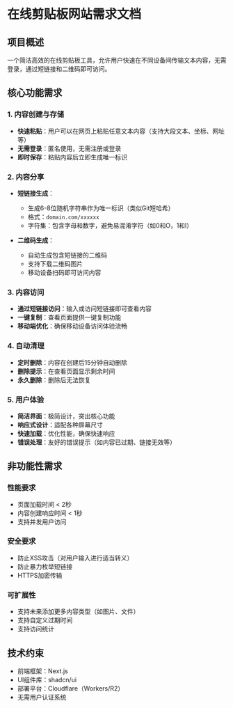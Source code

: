 # 在线剪贴板网站需求文档

## 项目概述
一个简洁高效的在线剪贴板工具，允许用户快速在不同设备间传输文本内容，无需登录，通过短链接和二维码即可访问。

## 核心功能需求

### 1. 内容创建与存储
- **快速粘贴**：用户可以在网页上粘贴任意文本内容（支持大段文本、坐标、网址等）
- **无需登录**：匿名使用，无需注册或登录
- **即时保存**：粘贴内容后立即生成唯一标识

### 2. 内容分享
- **短链接生成**：
  - 生成6-8位随机字符串作为唯一标识（类似Git短哈希）
  - 格式：`domain.com/xxxxxx`
  - 字符集：包含字母和数字，避免易混淆字符（如0和O，1和l）
  
- **二维码生成**：
  - 自动生成包含短链接的二维码
  - 支持下载二维码图片
  - 移动设备扫码即可访问内容

### 3. 内容访问
- **通过短链接访问**：输入或访问短链接即可查看内容
- **一键复制**：查看页面提供一键复制功能
- **移动端优化**：确保移动设备访问体验流畅

### 4. 自动清理
- **定时删除**：内容在创建后15分钟自动删除
- **删除提示**：在查看页面显示剩余时间
- **永久删除**：删除后无法恢复

### 5. 用户体验
- **简洁界面**：极简设计，突出核心功能
- **响应式设计**：适配各种屏幕尺寸
- **快速加载**：优化性能，确保快速响应
- **错误处理**：友好的错误提示（如内容已过期、链接无效等）

## 非功能性需求

### 性能要求
- 页面加载时间 < 2秒
- 内容创建响应时间 < 1秒
- 支持并发用户访问

### 安全要求
- 防止XSS攻击（对用户输入进行适当转义）
- 防止暴力枚举短链接
- HTTPS加密传输

### 可扩展性
- 支持未来添加更多内容类型（如图片、文件）
- 支持自定义过期时间
- 支持访问统计

## 技术约束
- 前端框架：Next.js
- UI组件库：shadcn/ui
- 部署平台：Cloudflare（Workers/R2）
- 无需用户认证系统
